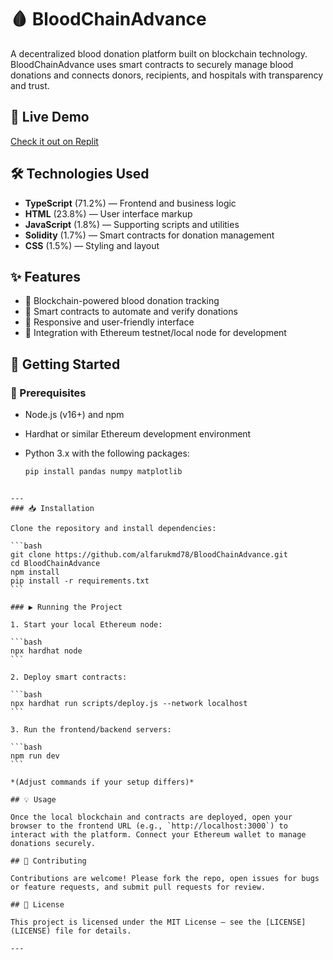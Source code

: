 # 🩸 BloodChainAdvance

A decentralized blood donation platform built on blockchain technology. BloodChainAdvance uses smart contracts to securely manage blood donations and connects donors, recipients, and hospitals with transparency and trust.

## 🚀 Live Demo

[Check it out on Replit](https://replit.com/@alfarukmd78/BloodChainAdvance)

## 🛠️ Technologies Used

- **TypeScript** (71.2%) — Frontend and business logic  
- **HTML** (23.8%) — User interface markup  
- **JavaScript** (1.8%) — Supporting scripts and utilities  
- **Solidity** (1.7%) — Smart contracts for donation management  
- **CSS** (1.5%) — Styling and layout  

## ✨ Features

- 🔗 Blockchain-powered blood donation tracking  
- 🤖 Smart contracts to automate and verify donations  
- 📱 Responsive and user-friendly interface  
- 🧪 Integration with Ethereum testnet/local node for development  

## 🏁 Getting Started

### 🔧 Prerequisites

- Node.js (v16+) and npm  
- Hardhat or similar Ethereum development environment  
- Python 3.x with the following packages:

  ```bash
  pip install pandas numpy matplotlib
````

---
### 📥 Installation

Clone the repository and install dependencies:

```bash
git clone https://github.com/alfarukmd78/BloodChainAdvance.git
cd BloodChainAdvance
npm install
pip install -r requirements.txt
```

### ▶️ Running the Project

1. Start your local Ethereum node:

```bash
npx hardhat node
```

2. Deploy smart contracts:

```bash
npx hardhat run scripts/deploy.js --network localhost
```

3. Run the frontend/backend servers:

```bash
npm run dev
```

*(Adjust commands if your setup differs)*

## 💡 Usage

Once the local blockchain and contracts are deployed, open your browser to the frontend URL (e.g., `http://localhost:3000`) to interact with the platform. Connect your Ethereum wallet to manage donations securely.

## 🤝 Contributing

Contributions are welcome! Please fork the repo, open issues for bugs or feature requests, and submit pull requests for review.

## 📄 License

This project is licensed under the MIT License — see the [LICENSE](LICENSE) file for details.

---
